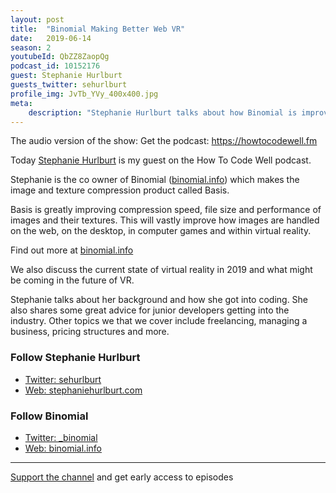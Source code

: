 ```yaml
---
layout: post
title:  "Binomial Making Better Web VR"
date:   2019-06-14
season: 2
youtubeId: QbZZ8ZaopQg
podcast_id: 10152176
guest: Stephanie Hurlburt
guests_twitter: sehurlburt
profile_img: JvTb_YVy_400x400.jpg
meta:
    description: "Stephanie Hurlburt talks about how Binomial is improving image and texture rending on the web in this How To Code Well podcast"
---
```


The audio version of the show: 
Get the podcast: https://howtocodewell.fm

Today [Stephanie Hurlburt](https://twitter.com/sehurlburt) is my guest on the How To Code Well podcast.

Stephanie is the co owner of Binomial ([binomial.info](http://binomial.info)) which makes the image and texture compression product called Basis.  

Basis is greatly improving compression speed, file size and performance of images and their textures.  This will vastly improve how images are handled on the web, on the desktop, in computer games and within virtual reality.

Find out more at [binomial.info](http://binomial.info)

We also discuss the current state of virtual reality in 2019 and what might be coming in the future of VR. 

Stephanie talks about her background and how she got into coding. She also shares some great advice for junior developers getting into the industry. Other topics we that we cover include freelancing, managing a business, pricing structures and more.

### Follow Stephanie Hurlburt
- [Twitter: sehurlburt](https://twitter.com/sehurlburt)
- [Web: stephaniehurlburt.com](http://stephaniehurlburt.com)

### Follow Binomial
- [Twitter:  _binomial](https://twitter.com/_binomial)
- [Web: binomial.info](http://binomial.info)

-------------------------------

[Support the channel](https://www.patreon.com/howToCodeWell) and get early access to episodes
